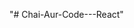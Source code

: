 "# Chai-Aur-Code---React"

<!-- …or create a new repository on the command line
echo "# Chai-Aur-Code---React" >> README.md
git init
git add README.md
git commit -m "first commit"
git branch -M main
git remote add origin git@github.com:PerushParajuli/Chai-Aur-Code---React.git
git push -u origin main

…or push an existing repository from the command line
git remote add origin git@github.com:PerushParajuli/Chai-Aur-Code---React.git
git branch -M main
git push -u origin main -->
